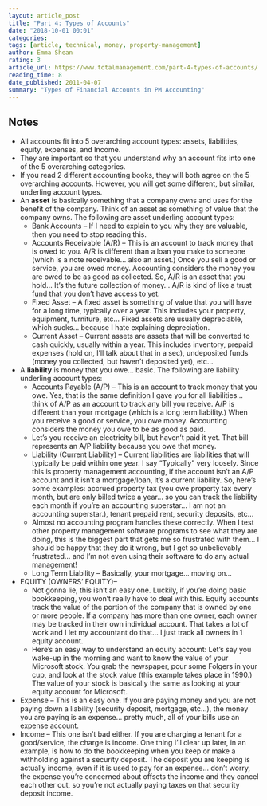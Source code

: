 ```yaml
---
layout: article_post
title: "Part 4: Types of Accounts"
date: "2018-10-01 00:01"
categories:
tags: [article, technical, money, property-management]
author: Emma Shean
rating: 3
article_url: https://www.totalmanagement.com/part-4-types-of-accounts/
reading_time: 8
date_published: 2011-04-07
summary: "Types of Financial Accounts in PM Accounting"
---
```


## Notes

* All accounts fit into 5 overarching account types: assets, liabilities,
  equity, expenses, and Income.
* They are important so that you understand why an account fits into one of the
  5 overarching categories.
* If you read 2 different accounting books, they will both agree on the 5
  overarching accounts. However, you will get some different, but similar,
  underling account types.
* An **asset** is basically something that a company owns and uses for the benefit
  of the company. Think of an asset as something of value that the company owns.
  The following are asset underling account types:
  * Bank Accounts – If I need to explain to you why they are valuable, then you
    need to stop reading this.
  * Accounts Receivable (A/R) – This is an account to track money that is owed
    to you. A/R is different than a loan you make to someone (which is a note
    receivable… also an asset.) Once you sell a good or service, you are owed
    money. Accounting considers the money you are owed to be as good as
    collected. So, A/R is an asset that you hold… It’s the future collection of
    money… A/R is kind of like a trust fund that you don’t have access to yet.
  * Fixed Asset – A fixed asset is something of value that you will have for a
    long time, typically over a year. This includes your property, equipment,
    furniture, etc… Fixed assets are usually depreciable, which sucks… because I
    hate explaining depreciation.
  * Current Asset – Current assets are assets that will be converted to cash
    quickly, usually within a year. This includes inventory, prepaid expenses
    (hold on, I’ll talk about that in a sec), undeposited funds (money you
    collected, but haven’t deposited yet), etc…
* A **liability** is money that you owe… basic. The following are liability
  underling account types:
  * Accounts Payable (A/P) – This is an account to track money that you owe. Yes, that is the same definition I gave you for all liabilities… think of A/P as an account to track any bill you receive. A/P is different than your mortgage (which is a long term liability.) When you receive a good or service, you owe money. Accounting considers the money you owe to be as good as paid.
  * Let’s you receive an electricity bill, but haven’t paid it yet. That bill represents an A/P liability because you owe that money.
  * Liability (Current Liability) – Current liabilities are liabilities that will
    typically be paid within one year. I say “Typically” very loosely. Since this
    is property management accounting, if the account isn’t an A/P account and it
    isn’t a mortgage/loan, it’s a current liability. So, here’s some examples:
    accrued property tax (you owe property tax every month, but are only billed
    twice a year… so you can track the liability each month if you’re an
    accounting superstar… I am not an accounting superstar.), tenant prepaid rent,
    security deposits, etc…
  * Almost no accounting program handles these correctly. When I test other
    property management software programs to see what they are doing, this is the
    biggest part that gets me so frustrated with them… I should be happy that they
    do it wrong, but I get so unbelievably frustrated… and I’m not even using
    their software to do any actual management!
  * Long Term Liability – Basically, your mortgage… moving on…
* EQUITY (OWNERS’ EQUITY)–
  * Not gonna lie, this isn’t an easy one. Luckily, if you’re doing basic
    bookkeeping, you won’t really have to deal with this. Equity accounts track
    the value of the portion of the company that is owned by one or more people.
    If a company has more than one owner, each owner may be tracked in their own
    individual account. That takes a lot of work and I let my accountant do
    that… I just track all owners in 1 equity account.
  * Here’s an easy way to understand an equity account: Let’s say you wake-up in
    the morning and want to know the value of your Microsoft stock. You grab the
    newspaper, pour some Folgers in your cup, and look at the stock value (this
    example takes place in 1990.) The value of your stock is basically the same
    as looking at your equity account for Microsoft.
* Expense – This is an easy one. If you are paying money and you are not paying
  down a liability (security deposit, mortgage, etc…), the money you are paying
  is an expense… pretty much, all of your bills use an expense account.
* Income – This one isn’t bad either. If you are charging a tenant for a
  good/service, the charge is income. One thing I’ll clear up later, in an
  example, is how to do the bookkeeping when you keep or make a withholding
  against a security deposit. The deposit you are keeping is actually income,
  even if it is used to pay for an expense… don’t worry, the expense you’re
  concerned about offsets the income and they cancel each other out, so you’re
  not actually paying taxes on that security deposit income.
